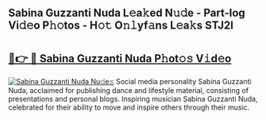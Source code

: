 ## Sabina Guzzanti Nuda L𝚎a𝚔ed N𝚞𝚍e - Part-Iog Vi𝚍𝚎o P𝚑𝚘tos - H𝚘𝚝 O𝚗𝚕yf𝚊ns L𝚎a𝚔s STJ2l

# <h2><a href="http://kfai1e2.oniu.top/?m=Sabina+Guzzanti+Nuda">🔗👉 🔴 Sabina Guzzanti Nuda P𝚑ot𝚘𝚜 V𝚒d𝚎o</a></h2>

[![Sabina Guzzanti Nuda Nu𝚍e𝚜](https://i.imgur.com/0qMVB7G.gif)](http://kfai1e2.oniu.top/?m=Sabina+Guzzanti+Nuda)
Social media personality Sabina Guzzanti Nuda, acclaimed for publishing dance and lifestyle material, consisting of presentations and personal blogs. Inspiring musician Sabina Guzzanti Nuda, celebrated for their ability to move and inspire others through their music.  
